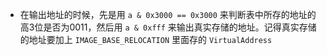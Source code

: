 + 在输出地址的时候，先是用 `a & 0x3000 == 0x3000` 来判断表中所存的地址的高3位是否为0011，然后用 `a & 0xfff` 来输出真实存储的地址。记得真实存储的地址要加上 `IMAGE_BASE_RELOCATION` 里面存的 `VirtualAddress`